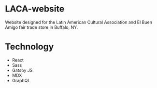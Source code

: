 # LACA-website
Website designed for the Latin American Cultural Association and El Buen Amigo fair trade store in Buffalo, NY.

# Technology
* React
* Sass
* Gatsby JS
* MDX
* GraphQL

